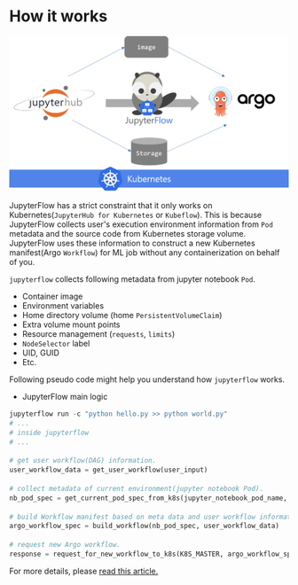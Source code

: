 # How it works

![](images/architecture.png)

JupyterFlow has a strict constraint that it only works on Kubernetes(`JupyterHub for Kubernetes` or `Kubeflow`).
This is because JupyterFlow collects user's execution environment information from `Pod` metadata and the source code from Kubernetes storage volume. JupyterFlow uses these information to construct a new Kubernetes manifest(Argo `Workflow`) for ML job without any containerization on behalf of you.

`jupyterflow` collects following metadata from jupyter notebook `Pod`.

- Container image
- Environment variables
- Home directory volume (home `PersistentVolumeClaim`)
- Extra volume mount points
- Resource management (`requests`, `limits`)
- `NodeSelector` label
- UID, GUID
- Etc.

Following pseudo code might help you understand how `jupyterflow` works.

- JupyterFlow main logic

```python
jupyterflow run -c "python hello.py >> python world.py"
# ...
# inside jupyterflow
# ...

# get user workflow(DAG) information.
user_workflow_data = get_user_workflow(user_input)

# collect metadata of current environment(jupyter notebook Pod).
nb_pod_spec = get_current_pod_spec_from_k8s(jupyter_notebook_pod_name, service_account)

# build Workflow manifest based on meta data and user workflow information.
argo_workflow_spec = build_workflow(nb_pod_spec, user_workflow_data)

# request new Argo workflow.
response = request_for_new_workflow_to_k8s(K8S_MASTER, argo_workflow_spec, service_account)
```

For more details, please [read this article.](https://coffeewhale.com/kubernetes/mlops/2021/03/02/mlops-jupyterflow-en)

